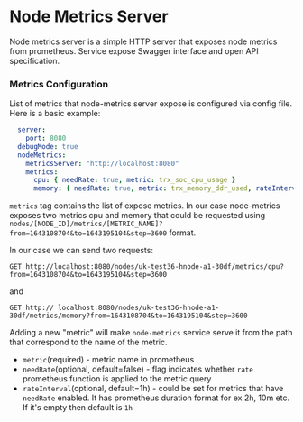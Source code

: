 # Node Metrics Server

Node metrics server is a simple HTTP server that exposes node metrics from prometheus.
Service expose Swagger interface and open API specification. 


### Metrics Configuration 

List of metrics that node-metrics server expose is configured via config file. 
Here is a basic example:
``` yaml
  server: 
    port: 8080
  debugMode: true
  nodeMetrics:
    metricsServer: "http://localhost:8080"
    metrics:
      cpu: { needRate: true, metric: trx_soc_cpu_usage }
      memory: { needRate: true, metric: trx_memory_ddr_used, rateInterval: 5m }      
```

`metrics` tag contains the list of expose metrics. In our case node-metrics exposes two metrics cpu and memory 
that could be requested using `nodes/[NODE_ID]/metrics/[METRIC_NAME]?from=1643108704&to=1643195104&step=3600` format. 

In our case we can send two requests: 
```
GET http://localhost:8080/nodes/uk-test36-hnode-a1-30df/metrics/cpu?from=1643108704&to=1643195104&step=3600
``` 
and
```
GET http:// localhost:8080/nodes/uk-test36-hnode-a1-30df/metrics/memory?from=1643108704&to=1643195104&step=3600
```


Adding a new "metric" will make `node-metrics` service serve it from the path that correspond to the name of the metric.
- `metric`(required)  - metric name in prometheus 
- `needRate`(optional, default=false) -  flag indicates whether `rate` prometheus function is applied to the metric query
- `rateInterval`(optional, default=1h)  - could be set for metrics that have `needRate` enabled. It has prometheus duration format for ex 2h, 10m etc. If it's empty then default is `1h` 
